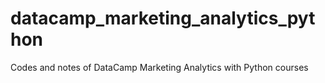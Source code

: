 # datacamp_marketing_analytics_python
Codes and notes of DataCamp Marketing Analytics with Python courses

